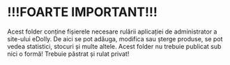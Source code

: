 # !!!FOARTE IMPORTANT!!!

Acest folder conține fișierele necesare rulării aplicației de administrator a site-ului eDolly.
De aici se pot adăuga, modifica sau șterge produse, se pot vedea statistici, stocuri și multe altele.
Acest folder nu trebuie publicat sub nici o formă! Trebuie păstrat și rulat privat!
